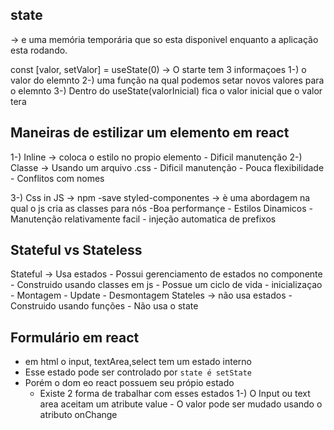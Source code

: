 ## state 
-> e uma memória temporária que so esta disponivel enquanto a aplicação esta rodando.

const [valor, setValor] = useState(0)  -> O starte tem 3 informaçoes 
1-) o valor do elemnto 
2-) uma função na qual podemos setar novos valores para o elemnto 
3-) Dentro do useState(valorInicial) fica o valor inicial que o valor tera 


## Maneiras de estilizar um elemento em react 
1-) Inline -> coloca o estilo no propio elemento 
    -  Dificil manutenção 
2-) Classe -> Usando um arquivo .css 
    - Dificil manutenção 
    - Pouca flexibilidade
    - Conflitos com nomes 

3-) Css in JS -> npm -save styled-componentes -> è uma abordagem na qual o js cria as classes para nós 
    -Boa performançe 
    - Estilos Dinamicos 
    - Manutenção relativamente facil 
    - injeção automatica de prefixos 

## Stateful vs Stateless 
Stateful -> Usa estados 
    - Possui gerenciamento de estados no componente 
    - Construido usando classes em js 
    - Possue um ciclo de vida 
        - inicializaçao
        - Montagem
        - Update 
        - Desmontagem 
Stateles -> não usa estados 
        - Construido usando funções 
        - Não usa o state 

## Formulário em react 
- em html o input, textArea,select tem um estado interno 
- Esse estado pode ser controlado por `state é setState`
- Porém o dom eo react possuem seu própio estado 
    - Existe 2 forma de trabalhar com esses estados 
        1-) O Input ou text area aceitam um atribute value
            - O valor pode ser mudado usando o atributo onChange 
            



